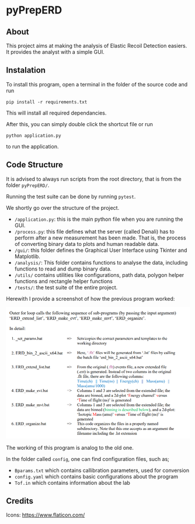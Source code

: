 ﻿# pyPrepERD

## About

This project aims at making the analysis of Elastic Recoil Detection easiers.
It provides the analyst with a simple GUI.

## Instalation

To install this program, open a terminal in the folder of the source code and run 
```
pip install -r requirements.txt
```
This will install all required dependancies.

After this, you can simply double click the shortcut file or run
```
python application.py
```
to run the application.

## Code Structure

It is advised to always run scripts from the root directory, that is from the folder `pyPrepERD/`.

Running the test suite can be done by running `pytest`.

We shortly go over the structure of the project.

- `/application.py`: this is the main python file when you are running the GUI.
- `/process.py`: this file defines what the server (called Denali) has to perform after a new measurement has been made.
That is, the process of converting binary data to plots and human readable data.
- `/gui/`: this folder defines the Graphical User Interface using Tkinter and Matplotlib.
- `/analysis/`: This folder contains functions to analyse the data, including functions to read and dump binary data.
- `/utils/` contains utilities like configurations, path data, polygon helper functions and rectangle helper functions 
- `/tests/`: the test suite of the entire project.

Herewith I provide a screenshot of how the previous program worked:

![Screenshot KB_ERD](Documentation/screenshot_doc.png)

The working of this program is analog to the old one.

In the folder called `config`, one can find configuration files, such as;
- `Bparams.txt` which contains callibration parameters, used for conversion
- `config.yaml` which contains basic configurations about the program
- `Tof.in` which contains information about the lab

## Credits


Icons: https://www.flaticon.com/

